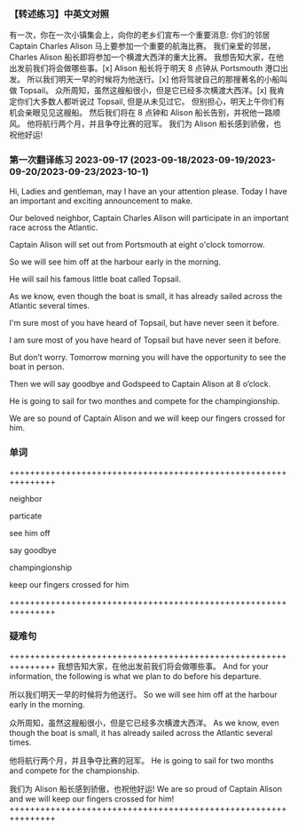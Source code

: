 ### 【转述练习】中英文对照

有一次，你在一次小镇集会上，向你的老乡们宣布一个重要消息:
你们的邻居Captain Charles Alison 马上要参加一个重要的航海比赛。
我们亲爱的邻居，Charles Alison 船长即将参加一个横渡大西洋的重大比赛。
我想告知大家，在他出发前我们将会做哪些事。[x]
Alison 船长将于明天 8 点钟从 Portsmouth 港口出发。
所以我们明天一早的时候将为他送行。[x]
他将驾驶自己的那搜著名的小船叫做 Topsail。
众所周知，虽然这艘船很小，但是它已经多次横渡大西洋。[x]
我肯定你们大多数人都听说过 Topsail, 但是从未见过它。
但别担心，明天上午你们有机会亲眼见见这艘船。
然后我们将在 8 点钟和 Alison 船长告别，并祝他一路顺风。
他将航行两个月，并且争夺比赛的冠军。
我们为 Alison 船长感到骄傲，也祝他好运!


### 第一次翻译练习 2023-09-17 (2023-09-18/2023-09-19/2023-09-20/2023-09-23/2023-10-1)

Hi, Ladies and gentleman, may I have an your attention please. 
Today I have an important and exciting announcement to make.

Our beloved neighbor, Captain Charles Alison will participate in an important race across the Atlantic.

Captain Alison will set out from Portsmouth at eight o'clock tomorrow.

So we will see him off at the harbour early in the morning.

He will sail his famous little boat called Topsail.

As we know, even though the boat is small, it has already sailed across the Atlantic several times.

I'm sure most of you have heard of Topsail, but have never seen it before.

I am sure most of you have heard of Topsail but have never seen it before.

But don’t worry. Tomorrow morning you will have the opportunity to see the boat in person.

Then we will say goodbye and Godspeed to Captain Alison at 8 o’clock.

He is going to sail for two monthes and compete for the champingionship.

We are so pound of Captain Alison and we will keep our fingers crossed for him.

### 单词
+++++++++++++++++++++++++++++++++++++++++++++++++++++++++++++++

neighbor 

particate

see him off 

say goodbye

champingionship

keep our fingers crossed for him

+++++++++++++++++++++++++++++++++++++++++++++++++++++++++++++++

### 疑难句
+++++++++++++++++++++++++++++++++++++++++++++++++++++++++++++++
我想告知大家，在他出发前我们将会做哪些事。
And for your information, the following is what we plan to do before his departure.

所以我们明天一早的时候将为他送行。
So we will see him off at the harbour early in the morning.

众所周知，虽然这艘船很小，但是它已经多次横渡大西洋。
As we know, even though the boat is small, it has already sailed across the Atlantic several times.

他将航行两个月，并且争夺比赛的冠军。
He is going to sail for two months and compete for the championship.

我们为 Alison 船长感到骄傲，也祝他好运!
We are so proud of Captain Alison and we will keep our fingers crossed for him!
+++++++++++++++++++++++++++++++++++++++++++++++++++++++++++++++








